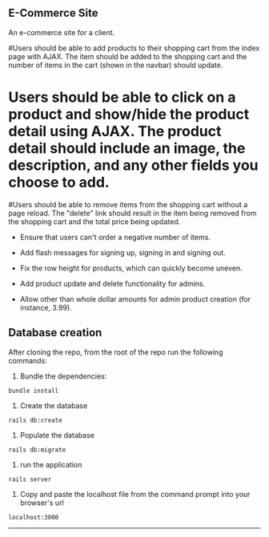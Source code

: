 ## E-Commerce Site

An e-commerce site for a client.


#Users should be able to add products to their shopping cart from the index page with AJAX. The item should be added to the shopping cart and the number of items in the cart (shown in the navbar) should update.

# Users should be able to click on a product and show/hide the product detail using AJAX. The product detail should include an image, the description, and any other fields you choose to add.

#Users should be able to remove items from the shopping cart without a page reload. The "delete" link should result in the item being removed from the shopping cart and the total price being updated.
* Ensure that users can't order a negative number of items.

* Add flash messages for signing up, signing in and signing out.

* Fix the row height for products, which can quickly become uneven.

* Add product update and delete functionality for admins.

* Allow other than whole dollar amounts for admin product creation (for instance, 3.99).


## Database creation
After cloning the repo, from the root of the repo run the following commands:
1. Bundle the dependencies:
```
bundle install
```
1. Create the database
```
rails db:create
```
1. Populate the database
```
rails db:migrate
```
1. run the application
```
rails server
```
1. Copy and paste the localhost file from the command prompt into your browser's url
```
localhost:3000
```
<hr/>
